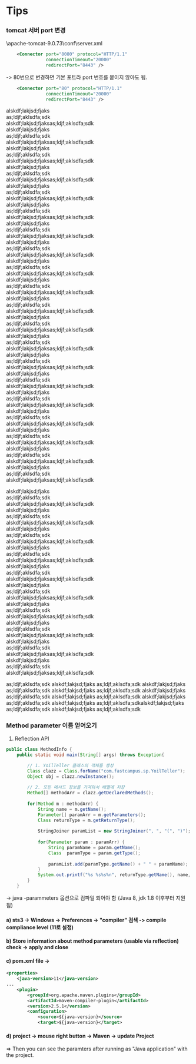 # Tips

### tomcat 서버 port 변경
\apache-tomcat-9.0.73\conf\server.xml
```xml
    <Connector port="8080" protocol="HTTP/1.1"
               connectionTimeout="20000"
               redirectPort="8443" />
```
->  80번으로 변경하면 기본 포트라 port 번호를 붙이지 않아도 됨.
```xml
    <Connector port="80" protocol="HTTP/1.1"
               connectionTimeout="20000"
               redirectPort="8443" />
```
alskdf;lakjsd;fjaks<br>
as;ldjf;aklsdfa;sdk<br>
alskdf;lakjsd;fjaksas;ldjf;aklsdfa;sdk<br>
alskdf;lakjsd;fjaks<br>
as;ldjf;aklsdfa;sdk<br>
alskdf;lakjsd;fjaksas;ldjf;aklsdfa;sdk<br>
alskdf;lakjsd;fjaks<br>
as;ldjf;aklsdfa;sdk<br>
alskdf;lakjsd;fjaksas;ldjf;aklsdfa;sdk<br>
alskdf;lakjsd;fjaks<br>
as;ldjf;aklsdfa;sdk<br>
alskdf;lakjsd;fjaksas;ldjf;aklsdfa;sdk<br>
alskdf;lakjsd;fjaks<br>
as;ldjf;aklsdfa;sdk<br>
alskdf;lakjsd;fjaksas;ldjf;aklsdfa;sdk<br>
alskdf;lakjsd;fjaks<br>
as;ldjf;aklsdfa;sdk<br>
alskdf;lakjsd;fjaksas;ldjf;aklsdfa;sdk<br>
alskdf;lakjsd;fjaks<br>
as;ldjf;aklsdfa;sdk<br>
alskdf;lakjsd;fjaksas;ldjf;aklsdfa;sdk<br>
alskdf;lakjsd;fjaks<br>
as;ldjf;aklsdfa;sdk<br>
alskdf;lakjsd;fjaksas;ldjf;aklsdfa;sdk<br>
alskdf;lakjsd;fjaks<br>
as;ldjf;aklsdfa;sdk<br>
alskdf;lakjsd;fjaksas;ldjf;aklsdfa;sdk<br>
alskdf;lakjsd;fjaks<br>
as;ldjf;aklsdfa;sdk<br>
alskdf;lakjsd;fjaksas;ldjf;aklsdfa;sdk<br>alskdf;lakjsd;fjaks<br>
as;ldjf;aklsdfa;sdk<br>
alskdf;lakjsd;fjaksas;ldjf;aklsdfa;sdk<br>alskdf;lakjsd;fjaks<br>
as;ldjf;aklsdfa;sdk<br>
alskdf;lakjsd;fjaksas;ldjf;aklsdfa;sdk<br>alskdf;lakjsd;fjaks<br>
as;ldjf;aklsdfa;sdk<br>
alskdf;lakjsd;fjaksas;ldjf;aklsdfa;sdk<br>alskdf;lakjsd;fjaks<br>
as;ldjf;aklsdfa;sdk<br>
alskdf;lakjsd;fjaksas;ldjf;aklsdfa;sdk<br>alskdf;lakjsd;fjaks<br>
as;ldjf;aklsdfa;sdk<br>
alskdf;lakjsd;fjaksas;ldjf;aklsdfa;sdk<br>alskdf;lakjsd;fjaks<br>
as;ldjf;aklsdfa;sdk<br>
alskdf;lakjsd;fjaksas;ldjf;aklsdfa;sdk<br>alskdf;lakjsd;fjaks<br>
as;ldjf;aklsdfa;sdk<br>
alskdf;lakjsd;fjaksas;ldjf;aklsdfa;sdk<br>
alskdf;lakjsd;fjaks<br>
as;ldjf;aklsdfa;sdk<br>
alskdf;lakjsd;fjaksas;ldjf;aklsdfa;sdk<br>
alskdf;lakjsd;fjaks<br>
as;ldjf;aklsdfa;sdk<br>
alskdf;lakjsd;fjaksas;ldjf;aklsdfa;sdk<br>alskdf;lakjsd;fjaks<br>
as;ldjf;aklsdfa;sdk<br>
alskdf;lakjsd;fjaksas;ldjf;aklsdfa;sdk<br>


alskdf;lakjsd;fjaks<br>
as;ldjf;aklsdfa;sdk<br>
alskdf;lakjsd;fjaksas;ldjf;aklsdfa;sdk<br>
alskdf;lakjsd;fjaks<br>
as;ldjf;aklsdfa;sdk<br>
alskdf;lakjsd;fjaksas;ldjf;aklsdfa;sdk<br>
alskdf;lakjsd;fjaks<br>
as;ldjf;aklsdfa;sdk<br>
alskdf;lakjsd;fjaksas;ldjf;aklsdfa;sdk<br>alskdf;lakjsd;fjaks<br>
as;ldjf;aklsdfa;sdk<br>
alskdf;lakjsd;fjaksas;ldjf;aklsdfa;sdk<br>
alskdf;lakjsd;fjaks<br>
as;ldjf;aklsdfa;sdk<br>
alskdf;lakjsd;fjaksas;ldjf;aklsdfa;sdk<br>
alskdf;lakjsd;fjaks<br>
as;ldjf;aklsdfa;sdk<br>
alskdf;lakjsd;fjaksas;ldjf;aklsdfa;sdk<br>
alskdf;lakjsd;fjaks<br>
as;ldjf;aklsdfa;sdk<br>
alskdf;lakjsd;fjaksas;ldjf;aklsdfa;sdk<br>
alskdf;lakjsd;fjaks<br>
as;ldjf;aklsdfa;sdk<br>
alskdf;lakjsd;fjaksas;ldjf;aklsdfa;sdk<br>alskdf;lakjsd;fjaks<br>
as;ldjf;aklsdfa;sdk<br>
alskdf;lakjsd;fjaksas;ldjf;aklsdfa;sdk<br>alskdf;lakjsd;fjaks<br>
as;ldjf;aklsdfa;sdk<br>
alskdf;lakjsd;fjaksas;ldjf;aklsdfa;sdk<br>












as;ldjf;aklsdfa;sdk
alskdf;lakjsd;fjaks
as;ldjf;aklsdfa;sdk
alskdf;lakjsd;fjaks
as;ldjf;aklsdfa;sdk
alskdf;lakjsd;fjaks
as;ldjf;aklsdfa;sdk
alskdf;lakjsd;fjaks
as;ldjf;aklsdfa;sdk
alskdf;lakjsd;fjaks
as;ldjf;aklsdfa;sdk
alskdf;lakjsd;fjaks
as;ldjf;aklsdfa;sdk
alskdf;lakjsd;fjaks
as;ldjf;aklsdfa;sdkalskdf;lakjsd;fjaks
as;ldjf;aklsdfa;sdk
alskdf;lakjsd;fjaks
as;ldjf;aklsdfa;sdk

### Method parameter 이름 얻어오기
1. Reflection API
```java
public class MethodInfo {
	public static void main(String[] args) throws Exception{

		// 1. YoilTeller 클래스의 객체를 생성
		Class clazz = Class.forName("com.fastcampus.sp.YoilTeller");
		Object obj = clazz.newInstance();
		
		// 2. 모든 메서드 정보를 가져와서 배열에 저장
		Method[] methodArr = clazz.getDeclaredMethods();
		
		for(Method m : methodArr) {
			String name = m.getName();
			Parameter[] paramArr = m.getParameters();
			Class returnType = m.getReturnType();
			
			StringJoiner paramList = new StringJoiner(", ", "(", ")");
			
			for(Parameter param : paramArr) {
				String paramName = param.getName();
				Class  paramType = param.getType();
				
				paramList.add(paramType.getName() + " " + paramName);
			}
			System.out.printf("%s %s%s%n", returnType.getName(), name, paramList);
		}
	}
```
-> java -parammeters 옵션으로 컴파일 되어야 함 (Java 8, jdk 1.8 이후부터 지원됨)
#### a) sts3 -> Windows -> Preferences -> "compiler" 검색 -> compile compliance level (11로 설정)
#### b) Store information about method parameters (usable via reflection) check -> apply and close
#### c) pom.xml file -> 
```xml
<properties>
    <java-version>11</java-version>
...
    <plugin>
        <groupId>org.apache.maven.plugins</groupId>
        <artifactId>maven-compiler-plugin</artifactId>
        <version>2.5.1</version>
        <configuration>
            <source>${java-version}</source>
            <target>${java-version}</target>
```
#### d) project -> mouse right button -> Maven -> update Project
=> Then you can see the paramters after running as "Java application" with the project.